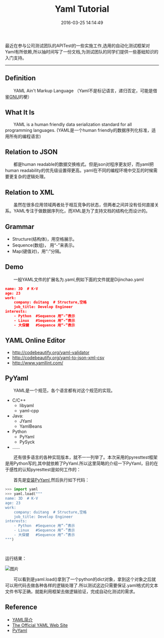 ﻿---
title: Yaml Tutorial
date: 2016-03-25 14:14:49
tags: Yaml
---

最近在参与公司测试团队的APITest的一些实施工作,选用的自动化测试框架对Yaml有所依赖,所以抽时间写了一份文档,为测试团队的同学们提供一些基础知识的入门支持。

---

## Definition
&#160; &#160; &#160; &#160;YAML Ain't Markup Language （Yaml不是标记语言，递归否定，可能是借鉴[GNU](https://zh.wikipedia.org/wiki/GNU)的梗）
  
## What It Is
 
&#160; &#160; &#160; &#160;YAML is a human friendly data serialization standard for all programming languages.
(YAML是一个human friendly的数据序列化标准，适用所有的编程语言)

## Relation to JSON
&#160; &#160; &#160; &#160;都是human readable的数据交换格式。但是json对程序更友好，而yaml把human readability的优先级设置得更高。yaml在不同的编程环境中交互的时候需要更复杂的逻辑处理。


## Relation to XML
&#160; &#160; &#160; &#160;虽然在很多应用领域两者处于相互竞争的状态，但两者之间并没有任何直接关系。YAML专注于做数据序列化，而XML是为了支持文档的结构化而设计的。
  
  
  
## Grammar
- Structure(结构体)，用空格展示。
- Sequence(数组)， 用“-”来表示。
- Map(键值对)，用“:”分隔。

## Demo
&#160; &#160; &#160; &#160;一般YAML文件的扩展名为.yaml,例如下面的文件就是Dijinchao.yaml

```json
name: 3D  # K-V
age: 23
work:
    company: duitang  # Structure,空格
    job_title: Develop Engineer
interests:
    - Python  #Sequence 用“-”表示
    - Linux   #Sequence 用“-”表示
    - 大保健   #Sequence 用“-”表示        

```

## YAML Online Editor

 - http://codebeautify.org/yaml-validator
 - http://codebeautify.org/yaml-to-json-xml-csv
 - http://www.yamllint.com/

## PyYaml

&#160; &#160; &#160; &#160;YAML是一个规范，各个语言都有对这个规范的实现。

 - C/C++ 
   - libyaml
   - yaml-cpp
 - Java:
   - JYaml
   - YamlBeans
 - Python
   - PyYaml
   - PySyck
 - ......
 
 
&#160; &#160; &#160; &#160;还有很多语言的各种实现版本，就不一一列举了。本次采用的pyresttest框架是用Python写的,其中就依赖了PyYaml.所以这里简略的介绍一下PyYaml，目的在于感性的认知pyresttest是如何工作的：
 
&#160; &#160; &#160; &#160;首先是[安装PyYaml](http://pyyaml.org/wiki/PyYAML),然后执行如下代码：

```python
>>> import yaml
>>> yaml.load("""
name: 3D  # K-V
age: 23
work:
    company: duitang  # Structure,空格
    job_title: Develop Engineer
interests:
    - Python  #Sequence 用“-”表示
    - Linux   #Sequence 用“-”表示
    - 大保健   #Sequence 用“-”表示
""") 

 
``` 

运行结果：

![图片](http://7xsrzn.com1.z0.glb.clouddn.com/yaml2.png)

&#160; &#160; &#160; &#160;可以看到是yaml.load()拿到了一个python的dict对象，拿到这个对象之后就可以用代码去做各种各样的逻辑处理了.所以测试这边只需要保证.yaml格式的文本文件书写正确，就能利用框架去做逻辑验证，完成自动化测试的需求。
 
  
  
## Reference
-  [YAML简介](http://www.ibm.com/developerworks/cn/xml/x-cn-yamlintro/)
- [The Official YAML Web Site](http://yaml.org/)
- [PyYaml](http://pyyaml.org/wiki/PyYAMLDocumentation)
